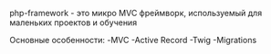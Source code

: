 php-framework - это микро MVC фреймворк, используемый для маленьких проектов и обучения

Основные особенности:
-MVC
-Active Record
-Twig
-Migrations